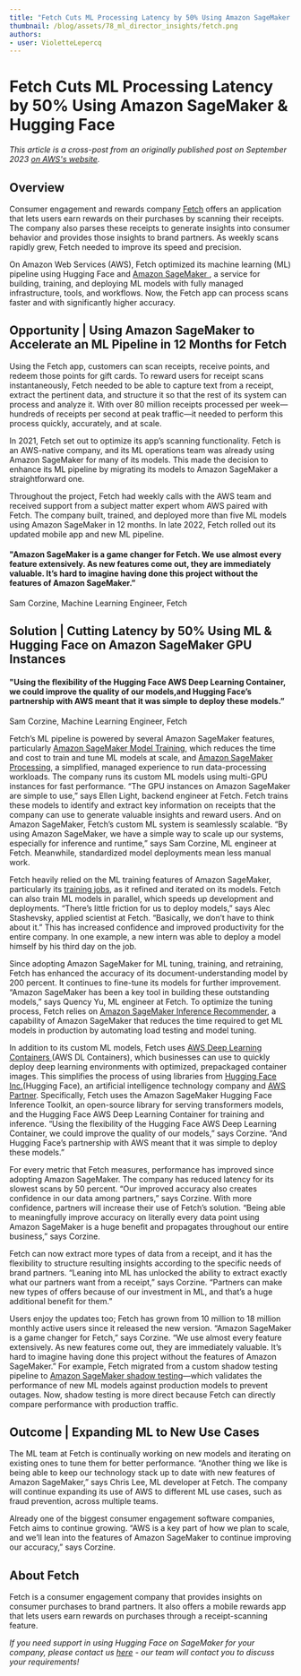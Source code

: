 ```yaml
---
title: "Fetch Cuts ML Processing Latency by 50% Using Amazon SageMaker & Hugging Face"
thumbnail: /blog/assets/78_ml_director_insights/fetch.png
authors:
- user: VioletteLepercq
---
```


<h1>Fetch Cuts ML Processing Latency by 50% Using Amazon SageMaker & Hugging Face</h1>


_This article is a cross-post from an originally published post on September 2023 [on AWS's website](https://aws.amazon.com/fr/solutions/case-studies/fetch-case-study/)._


## Overview

Consumer engagement and rewards company [Fetch](https://fetch.com/) offers an application that lets users earn rewards on their purchases by scanning their receipts. The company also parses these receipts to generate insights into consumer behavior and provides those insights to brand partners. As weekly scans rapidly grew, Fetch needed to improve its speed and precision.

On Amazon Web Services (AWS), Fetch optimized its machine learning (ML) pipeline using Hugging Face and [Amazon SageMaker ](https://aws.amazon.com/sagemaker/), a service for building, training, and deploying ML models with fully managed infrastructure, tools, and workflows. Now, the Fetch app can process scans faster and with significantly higher accuracy.


## Opportunity | Using Amazon SageMaker to Accelerate an ML Pipeline in 12 Months for Fetch

Using the Fetch app, customers can scan receipts, receive points, and redeem those points for gift cards. To reward users for receipt scans instantaneously, Fetch needed to be able to capture text from a receipt, extract the pertinent data, and structure it so that the rest of its system can process and analyze it. With over 80 million receipts processed per week—hundreds of receipts per second at peak traffic—it needed to perform this process quickly, accurately, and at scale.

In 2021, Fetch set out to optimize its app’s scanning functionality. Fetch is an AWS-native company, and its ML operations team was already using Amazon SageMaker for many of its models. This made the decision to enhance its ML pipeline by migrating its models to Amazon SageMaker a straightforward one.

Throughout the project, Fetch had weekly calls with the AWS team and received support from a subject matter expert whom AWS paired with Fetch. The company built, trained, and deployed more than five ML models using Amazon SageMaker in 12 months. In late 2022, Fetch rolled out its updated mobile app and new ML pipeline.

#### "Amazon SageMaker is a game changer for Fetch. We use almost every feature extensively. As new features come out, they are immediately valuable. It’s hard to imagine having done this project without the features of Amazon SageMaker.”

Sam Corzine, Machine Learning Engineer, Fetch


## Solution | Cutting Latency by 50% Using ML & Hugging Face on Amazon SageMaker GPU Instances

#### "Using the flexibility of the Hugging Face AWS Deep Learning Container, we could improve the quality of our models,and Hugging Face’s partnership with AWS meant that it was simple to deploy these models.”

Sam Corzine, Machine Learning Engineer, Fetch


Fetch’s ML pipeline is powered by several Amazon SageMaker features, particularly [Amazon SageMaker Model Training](https://aws.amazon.com/sagemaker/train/), which reduces the time and cost to train and tune ML models at scale, and [Amazon SageMaker Processing](https://docs.aws.amazon.com/sagemaker/latest/dg/processing-job.html), a simplified, managed experience to run data-processing workloads. The company runs its custom ML models using multi-GPU instances for fast performance. “The GPU instances on Amazon SageMaker are simple to use,” says Ellen Light, backend engineer at Fetch. Fetch trains these models to identify and extract key information on receipts that the company can use to generate valuable insights and reward users. And on Amazon SageMaker, Fetch’s custom ML system is seamlessly scalable. “By using Amazon SageMaker, we have a simple way to scale up our systems, especially for inference and runtime,” says Sam Corzine, ML engineer at Fetch. Meanwhile, standardized model deployments mean less manual work.

Fetch heavily relied on the ML training features of Amazon SageMaker, particularly its [training jobs](https://docs.aws.amazon.com/sagemaker/latest/APIReference/API_CreateTrainingJob.html), as it refined and iterated on its models. Fetch can also train ML models in parallel, which speeds up development and deployments. “There’s little friction for us to deploy models,” says Alec Stashevsky, applied scientist at Fetch. “Basically, we don’t have to think about it.” This has increased confidence and improved productivity for the entire company. In one example, a new intern was able to deploy a model himself by his third day on the job.

Since adopting Amazon SageMaker for ML tuning, training, and retraining, Fetch has enhanced the accuracy of its document-understanding model by 200 percent. It continues to fine-tune its models for further improvement. “Amazon SageMaker has been a key tool in building these outstanding models,” says Quency Yu, ML engineer at Fetch. To optimize the tuning process, Fetch relies on [Amazon SageMaker Inference Recommender](https://docs.aws.amazon.com/sagemaker/latest/dg/inference-recommender.html), a capability of Amazon SageMaker that reduces the time required to get ML models in production by automating load testing and model tuning.  

In addition to its custom ML models, Fetch uses [AWS Deep Learning Containers ](https://aws.amazon.com/machine-learning/containers/)(AWS DL Containers), which businesses can use to quickly deploy deep learning environments with optimized, prepackaged container images. This simplifies the process of using libraries from [Hugging Face Inc.](https://huggingface.co/)(Hugging Face), an artificial intelligence technology company and [AWS  Partner](https://partners.amazonaws.com/partners/0010h00001jBrjVAAS/Hugging%20Face%20Inc.). Specifically, Fetch uses the Amazon SageMaker Hugging Face Inference Toolkit, an open-source library for serving transformers models, and the Hugging Face AWS Deep Learning Container for training and inference. “Using the flexibility of the Hugging Face AWS Deep Learning Container, we could improve the quality of our models,” says Corzine. “And Hugging Face’s partnership with AWS meant that it was simple to deploy these models.”

For every metric that Fetch measures, performance has improved since adopting Amazon SageMaker. The company has reduced latency for its slowest scans by 50 percent. “Our improved accuracy also creates confidence in our data among partners,” says Corzine. With more confidence, partners will increase their use of Fetch’s solution. “Being able to meaningfully improve accuracy on literally every data point using Amazon SageMaker is a huge benefit and propagates throughout our entire business,” says Corzine.

Fetch can now extract more types of data from a receipt, and it has the flexibility to structure resulting insights according to the specific needs of brand partners. “Leaning into ML has unlocked the ability to extract exactly what our partners want from a receipt,” says Corzine. “Partners can make new types of offers because of our investment in ML, and that’s a huge
additional benefit for them.”

Users enjoy the updates too; Fetch has grown from 10 million to 18 million monthly active users since it released the new version. “Amazon SageMaker is a game changer for Fetch,” says Corzine. “We use almost every feature extensively. As new features come out, they are immediately valuable. It’s hard to imagine having done this project without the features of Amazon SageMaker.” For example, Fetch migrated from a custom shadow testing pipeline to [Amazon SageMaker shadow testing](https://aws.amazon.com/sagemaker/shadow-testing/)—which validates the performance of new ML models against production models to prevent outages. Now, shadow testing is more direct because Fetch can directly compare performance with production traffic.

## Outcome | Expanding ML to New Use Cases

The ML team at Fetch is continually working on new models and iterating on existing ones to tune them for better performance. “Another thing we like is being able to keep our technology stack up to date with new features of Amazon SageMaker,” says Chris Lee, ML developer at Fetch. The company will continue expanding its use of AWS to different ML use cases, such as fraud prevention, across multiple teams.

Already one of the biggest consumer engagement software companies, Fetch aims to continue growing. “AWS is a key part of how we plan to scale, and we’ll lean into the features of Amazon SageMaker to continue improving our accuracy,” says Corzine.

## About Fetch

Fetch is a consumer engagement company that provides insights on consumer purchases to brand partners. It also offers a mobile rewards app that lets users earn rewards on purchases through a receipt-scanning feature.


_If you need support in using Hugging Face on SageMaker for your company, please contact us [here](https://huggingface.co/support#form) - our team will contact you to discuss your requirements!_
